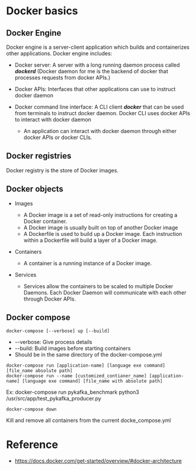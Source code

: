 # Docker basics

## Docker Engine
Docker engine is a server-client application which builds and containerizes other applications. Docker engine includes:

- Docker server:
A server with a long running daemon process called  ***dockerd***  (Docker daemon for me is the backend of docker that processes requests from docker APIs.)

- Docker APIs:
Interfaces that other applications can use to instruct docker daemon

- Docker command line interface:
A CLI client  ***docker***  that can be used from terminals to instruct docker daemon. Docker CLI uses docker APIs to interact with docker daemon
    - An application can interact with docker daemon through either docker APIs or docker CLIs.
    
## Docker registries
Docker registry is the store of Docker images.

## Docker objects

- Images
    - A Docker image is a set of read-only instructions for creating a Docker container.
    - A Docker image is usually built on top of another Docker image
    - A Dockerfile is used to build up a Docker image. Each instruction within a Dockerfile will build a layer of a Docker image.

- Containers
    - A container is a running instance of a Docker image.

- Services
    - Services allow the containers to be scaled to multiple Docker Daemons. Each Docker Daemon will communicate with each other through Docker APIs. 

## Docker compose
```
docker-compose [--verbose] up [--build]
```
* --verbose: Give process details
* --build: Build images before starting containers
* Should be in the same directory of the docker-compose.yml

```
docker-compose run [application-name] [language exe command] [file_name absolute path]
docker-compose run --name [customized_contianer_name] [application-name] [language exe command] [file_name with absolute path]
```
Ex: docker-compose run pykafka_benchmark python3 /usr/src/app/test_pykafka_producer.py

```
docker-compose down
```
Kill and remove all containers from the current docke_compose.yml

# Reference
- https://docs.docker.com/get-started/overview/#docker-architecture

